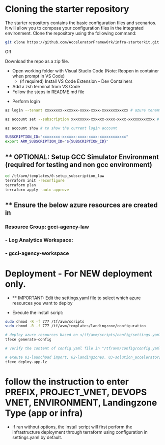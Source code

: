 
# Cloning the starter repository

The starter repository contains the basic configuration files and scenarios. It will allow you to compose your configuration files in the integrated environment.
Clone the repository using the following command:

```bash
git clone https://github.com/AcceleratorFramew0rk/infra-starterkit.git
```
OR

Download the repo as a zip file.

* Open working folder with Visual Studio Code (Note: Reopen in container when prompt in VS Code)
  * (if required) Install VS Code Extension - Dev Containers
* Add a zsh terminal from VS Code
* Follow the steps in README.md file
  
- Perform login

```bash
az login --tenant xxxxxxxx-xxxxxx-xxxx-xxxx-xxxxxxxxxxxx # azure tenant id

az account set --subscription xxxxxxxx-xxxxxx-xxxx-xxxx-xxxxxxxxxxxx # subscription id

az account show # to show the current login account

SUBSCRIPTION_ID="xxxxxxxx-xxxxxx-xxxx-xxxx-xxxxxxxxxxxx"
export ARM_SUBSCRIPTION_ID="${SUBSCRIPTION_ID}"
```


## ** OPTIONAL: Setup GCC Simulator Environment (required for testing and non gcc environment)
```bash
cd /tf/avm/templates/0-setup_subscription_law
terraform init -reconfigure
terraform plan
terraform apply -auto-approve
```
## ** Ensure the below azure resources are created in <your subscription>
### Resource Group: gcci-agency-law
###  - Log Analytics Workspace:
###      - gcci-agency-workspace

# Deployment - For NEW deployment only.

- ** IMPORTANT: Edit the settings.yaml file to select which azure resources you want to deploy

- Execute the install script:
```bash
sudo chmod -R -f 777 /tf/avm/scripts
sudo chmod -R -f 777 /tf/avm/templates/landingzone/configuration

# deploy azure resources based on </tf/avm/scripts/config/settings.yaml> and prompt inputs
tfexe generate-config

# verify the content of config.yaml file in "/tf/avm/config/config.yaml"

# exeute 01-launchpad import, 02-landingzones, 03-solution_accelerators
tfexe deploy-app-lz

```
# follow the instruction to enter PREFIX, PROJECT_VNET, DEVOPS VNET, ENVIRONMENT, Landingzone Type (app or infra)
  - If ran without options, the install script will first perform the infrastructure deployment through terraform using configuration in settings.yaml by default.

